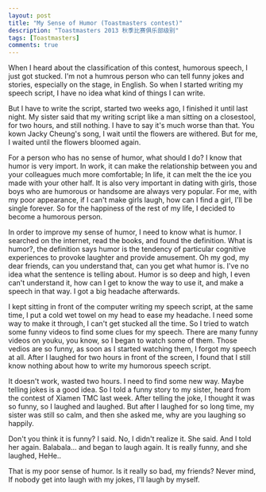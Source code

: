 ```yaml
---
layout: post
title: "My Sense of Humor (Toastmasters contest)"
description: "Toastmasters 2013 秋季比赛俱乐部级别"
tags: [Toastmasters]
comments: true
---
```


When I heard about the classification of this contest, humorous speech, I just got stucked. I'm not a humrous person who can tell funny jokes and stories, especially on the stage, in English. So when I started writing my speech script, I have no idea what kind of things I can write.

But I have to write the script, started two weeks ago, I finished it until last night. My sister said that my writing script like a man sitting on a closestool, for two hours, and still nothing. I have to say it's much worse than that. You kown Jacky Cheung's song, I wait until the flowers are withered. But for me,  I waited until the flowers bloomed again.

For a person who has no sense of humor, what should I do? I know that humor is very import. In work, it can make the relationship between you and your colleagues much more comfortable; In life, it can melt the the ice you made with your other half. It is also very important in dating with girls, those boys who are humorous or handsome are always very popular. For me, with my poor appearance, if I can't make girls laugh, how can I find a girl, I'll be single forever. So for the happiness of the rest of my life, I decided to become a humorous person.

In order to improve my sense of humor, I need to know what is humor. I searched on the internet, read the books, and found the definition. What is humor?, the definition says humor is the tendency of particular cognitive experiences to provoke laughter and provide amusement. Oh my god, my dear friends, can you understand that, can you get what humor is. I've no idea what the sentence is telling about. Humor is so deep and high, I even can't understand it, how can I get to know the way to use it, and make a speech in that way. I got a big headache afterwards.

I kept sitting in front of the computer writing my speech script, at the same time, I put a cold wet towel on my head to ease my headache. I need some way to make it through, I can't get stucked all the time. So I tried to watch some funny videos to find some clues for my speech. There are many funny videos on youku, you know, so I began to watch some of them. Those vedios are so funny, as soon as I started watching them, I forgot my speech at all. After I laughed for two hours in front of the screen, I found that I still know nothing about how to write my humorous speech script.

It doesn't work, wasted two hours. I need to find some new way. Maybe telling jokes is a good idea.  So I told a funny story to my sister, heard from the contest of Xiamen TMC last week. After telling the joke, I thought it was so funny, so I laughed and laughed. But after I laughed for so long time, my sister was still so calm, and then she asked me, why are you laughing so happily.

Don't you think it is funny? I said.
No, I didn't realize it. She said.
And I told her again. Balabala... and began to laugh again.
It is really funny, and she laughed, HeHe..

That is my poor sense of humor. Is it really so bad, my friends?  Never mind, If nobody get into laugh with my jokes, I'll laugh by myself.